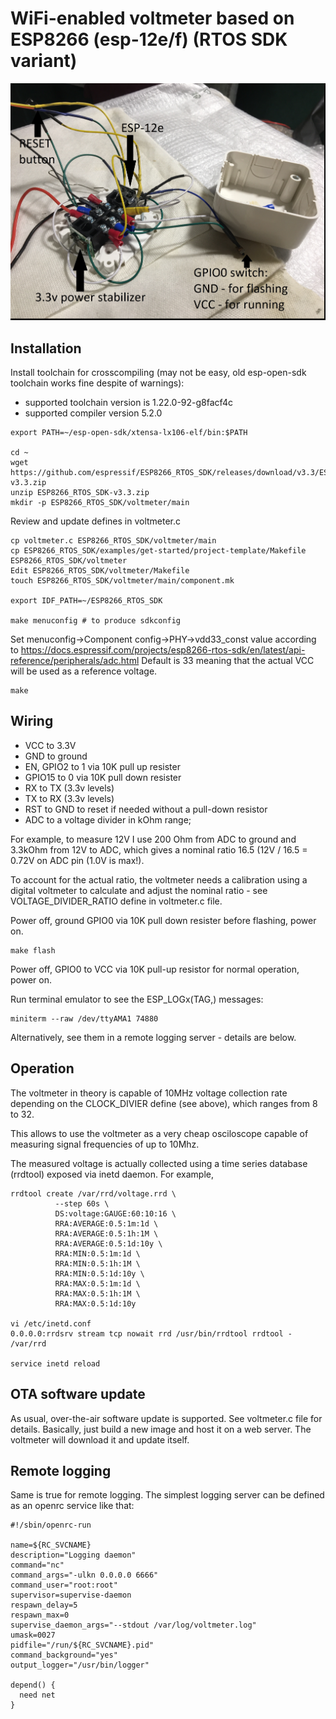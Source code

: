# WiFi-enabled voltmeter based on ESP8266 (esp-12e/f) (RTOS SDK variant)

![ESP-12e-voltmeter](esp-12e-voltmeter.jpg)

## Installation

Install toolchain for crosscompiling (may not be easy, old esp-open-sdk toolchain works fine despite of warnings):
- supported toolchain version is 1.22.0-92-g8facf4c
- supported compiler version 5.2.0

```
export PATH=~/esp-open-sdk/xtensa-lx106-elf/bin:$PATH

cd ~
wget https://github.com/espressif/ESP8266_RTOS_SDK/releases/download/v3.3/ESP8266_RTOS_SDK-v3.3.zip
unzip ESP8266_RTOS_SDK-v3.3.zip
mkdir -p ESP8266_RTOS_SDK/voltmeter/main
```

Review and update defines in voltmeter.c

```
cp voltmeter.c ESP8266_RTOS_SDK/voltmeter/main
cp ESP8266_RTOS_SDK/examples/get-started/project-template/Makefile ESP8266_RTOS_SDK/voltmeter
Edit ESP8266_RTOS_SDK/voltmeter/Makefile
touch ESP8266_RTOS_SDK/voltmeter/main/component.mk

export IDF_PATH=~/ESP8266_RTOS_SDK

make menuconfig # to produce sdkconfig
```

Set menuconfig->Component config->PHY->vdd33_const value according to 
https://docs.espressif.com/projects/esp8266-rtos-sdk/en/latest/api-reference/peripherals/adc.html
Default is 33 meaning that the actual VCC will be used as a reference voltage.

```
make
```

## Wiring
- VCC to 3.3V
- GND to ground
- EN, GPIO2 to 1 via 10K pull up resister
- GPIO15 to 0 via 10K pull down resister
- RX to TX (3.3v levels)
- TX to RX (3.3v levels)
- RST to GND to reset if needed without a pull-down resistor
- ADC to a voltage divider in kOhm range; 
 
For example, to measure 12V I use 200 Ohm from ADC to ground and 3.3kOhm from 12V to ADC, which gives a nominal ratio 16.5 (12V / 16.5 = 0.72V on ADC pin (1.0V is max!). 

To account for the actual ratio, the voltmeter needs a calibration using a digital voltmeter to calculate and adjust the nominal ratio - 
see VOLTAGE_DIVIDER_RATIO define in voltmeter.c file.

Power off, ground GPIO0 via 10K pull down resister before flashing, power on.

```
make flash
```

Power off, GPIO0 to VCC via 10K pull-up resistor for normal operation, power on.

Run terminal emulator to see the ESP_LOGx(TAG,) messages:

```
miniterm --raw /dev/ttyAMA1 74880
```
Alternatively, see them in a remote logging server - details are below.

## Operation

The voltmeter in theory is capable of 10MHz voltage collection rate depending on the CLOCK_DIVIER define (see above), which ranges from 8 to 32.

This allows to use the voltmeter as a very cheap osciloscope capable of measuring signal frequencies of up to 10Mhz.

The measured voltage is actually collected using a time series database (rrdtool) exposed via inetd daemon. For example,

```
rrdtool create /var/rrd/voltage.rrd \
          --step 60s \
          DS:voltage:GAUGE:60:10:16 \
          RRA:AVERAGE:0.5:1m:1d \
          RRA:AVERAGE:0.5:1h:1M \
          RRA:AVERAGE:0.5:1d:10y \
          RRA:MIN:0.5:1m:1d \
          RRA:MIN:0.5:1h:1M \
          RRA:MIN:0.5:1d:10y \
          RRA:MAX:0.5:1m:1d \
          RRA:MAX:0.5:1h:1M \
          RRA:MAX:0.5:1d:10y

vi /etc/inetd.conf
0.0.0.0:rrdsrv stream tcp nowait rrd /usr/bin/rrdtool rrdtool - /var/rrd

service inetd reload
```

## OTA software update

As usual, over-the-air software update is supported. See voltmeter.c file for details. Basically, just build a new image and host it on a web server. The voltmeter will download it and update itself.

## Remote logging

Same is true for remote logging. The simplest logging server can be defined as an openrc service like that:

```
#!/sbin/openrc-run

name=${RC_SVCNAME}
description="Logging daemon"
command="nc"
command_args="-ulkn 0.0.0.0 6666"
command_user="root:root"
supervisor=supervise-daemon
respawn_delay=5
respawn_max=0
supervise_daemon_args="--stdout /var/log/voltmeter.log"
umask=0027
pidfile="/run/${RC_SVCNAME}.pid"
command_background="yes"
output_logger="/usr/bin/logger"

depend() {
  need net
}
```
